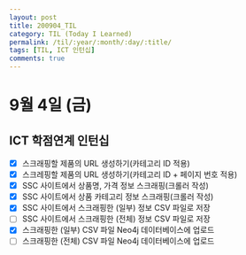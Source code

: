 ```yaml
---
layout: post
title: 200904_TIL
category: TIL (Today I Learned)
permalink: /til/:year/:month/:day/:title/
tags: [TIL, ICT 인턴십]
comments: true
---
```

# 9월 4일 (금)

## ICT 학점연계 인턴십
- [X] 스크래핑할 제품의 URL 생성하기(카테고리 ID 적용)
- [X] 스크레핑할 제품의 URL 생성하기(카테고리 ID + 페이지 번호 적용)
- [X] SSC 사이트에서 상품명, 가격 정보 스크래핑(크롤러 작성)
- [X] SSC 사이트에서 상품 카테고리 정보 스크래핑(크롤러 작성)
- [X] SSC 사이트에서 스크래핑한 (일부) 정보 CSV 파일로 저장
- [ ] SSC 사이트에서 스크래핑한 (전체) 정보 CSV 파일로 저장
- [X] 스크래핑한 (일부) CSV 파일 Neo4j 데이터베이스에 업로드
- [ ] 스크래핑한 (전체) CSV 파일 Neo4j 데이터베이스에 업로드
